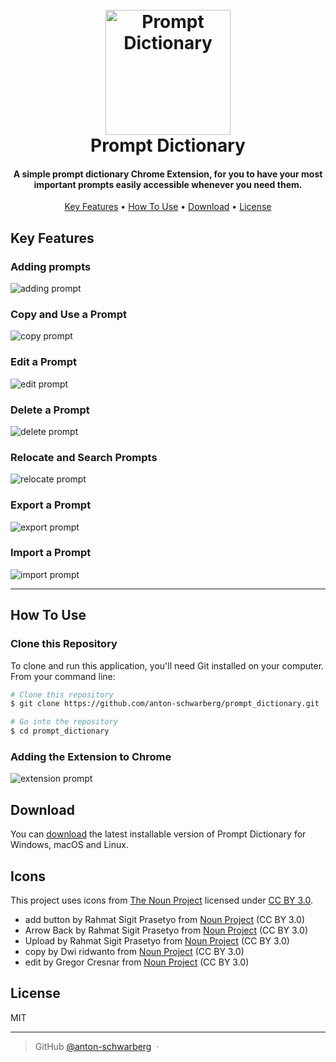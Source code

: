 
<h1 align="center">
  <br>
  <a><img src="assets/icon.png" alt="Prompt Dictionary" width="200"></a>
  <br>
  Prompt Dictionary
  <br>
</h1>

<h4 align="center">A simple prompt dictionary Chrome Extension, for you to have your most important prompts easily accessible whenever you need them.</h4>

<p align="center">
  <a href="#key-features">Key Features</a> •
  <a href="#how-to-use">How To Use</a> •
  <a href="#download">Download</a> •
  <a href="#license">License</a>
</p>

## Key Features

### Adding prompts
![adding prompt](assets/add.gif)

### Copy and Use a Prompt
![copy prompt](assets/copy.gif)

### Edit a Prompt
![edit prompt](assets/edit.gif)

### Delete a Prompt
![delete prompt](assets/deletion.gif)

### Relocate and Search Prompts
![relocate prompt](assets/moving.gif)

### Export a Prompt
![export prompt](assets/export.gif)

### Import a Prompt
![import prompt](assets/import.gif)

--- 

## How To Use

### Clone this Repository
To clone and run this application, you'll need Git installed on your computer. From your command line:

```bash
# Clone this repository
$ git clone https://github.com/anton-schwarberg/prompt_dictionary.git

# Go into the repository
$ cd prompt_dictionary

```

### Adding the Extension to Chrome
![extension prompt](assets/extension.gif)


## Download

You can [download](https://github.com/amitmerchant1990/electron-markdownify/releases/tag/v1.2.0) the latest installable version of Prompt Dictionary for Windows, macOS and Linux.

## Icons

This project uses icons from [The Noun Project](https://thenounproject.com/) licensed under [CC BY 3.0](https://creativecommons.org/licenses/by/3.0/).

* add button by Rahmat Sigit Prasetyo from <a href="https://thenounproject.com/browse/icons/term/add-button/" target="_blank" title="add button Icons">Noun Project</a> (CC BY 3.0)  
* Arrow Back by Rahmat Sigit Prasetyo from <a href="https://thenounproject.com/browse/icons/term/arrow-back/" target="_blank" title="Arrow Back Icons">Noun Project</a> (CC BY 3.0)  
* Upload by Rahmat Sigit Prasetyo from <a href="https://thenounproject.com/browse/icons/term/upload/" target="_blank" title="Upload Icons">Noun Project</a> (CC BY 3.0)  
* copy by Dwi ridwanto from <a href="https://thenounproject.com/browse/icons/term/copy/" target="_blank" title="copy Icons">Noun Project</a> (CC BY 3.0)  
* edit by Gregor Cresnar from <a href="https://thenounproject.com/browse/icons/term/edit/" target="_blank" title="edit Icons">Noun Project</a> (CC BY 3.0)  

## License

MIT

---

> GitHub [@anton-schwarberg](https://github.com/anton-schwarberg/) &nbsp;&middot;&nbsp;
